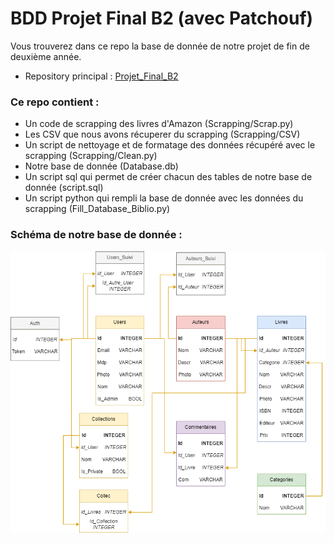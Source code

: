 # BDD Projet Final B2 (avec Patchouf)

Vous trouverez dans ce repo la base de donnée de notre projet de fin de deuxième année.

- Repository principal : [Projet_Final_B2](https://github.com/Patchouf/Projet_B2)

### Ce repo contient : 
- Un code de scrapping des livres d'Amazon (Scrapping/Scrap.py)
- Les CSV que nous avons récuperer du scrapping (Scrapping/CSV) 
- Un script de nettoyage et de formatage des données récupéré avec le scrapping (Scrapping/Clean.py)
- Notre base de donnée (Database.db)
- Un script sql qui permet de créer chacun des tables de notre base de donnée (script.sql)
- Un script python qui rempli la base de donnée avec les données du scrapping (Fill_Database_Biblio.py)

### Schéma de notre base de donnée :

![Diagramme_BDD_Biblio.png](Diagramme_BDD_Biblio.png)